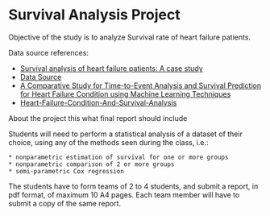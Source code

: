 # Survival Analysis Project

Objective of the study is to  analyze  Survival rate of  heart failure patients.



Data source references:
* [Survival analysis of heart failure patients: A case study](https://journals.plos.org/plosone/article?id=10.1371/journal.pone.0181001)
* [Data Source](https://plos.figshare.com/articles/dataset/Survival_analysis_of_heart_failure_patients_A_case_study/5227684/1)
* [A Comparative Study for Time-to-Event Analysis and Survival Prediction for Heart Failure Condition using Machine Learning Techniques](http://jeeemi.org/index.php/jeeemi/article/view/225/94)
* [Heart-Failure-Condition-And-Survival-Analysis ](https://github.com/sauravmishra1710/Heart-Failure-Condition-And-Survival-Analysis)

About the project 
this what final report should include

Students will need to perform a statistical analysis of a dataset of their choice, using any of the methods seen during the class, i.e.:

    * nonparametric estimation of survival for one or more groups
    * nonparametric comparison of 2 or more groups
    * semi-parametric Cox regression

The students have to form teams of 2 to 4 students, and submit a report, in pdf format, of maximum 10 A4 pages. Each team member will have to submit a copy of the same report.


